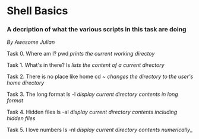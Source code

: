 # Shell Basics
### A decription of what the various scripts in this task are doing
_*By Awesome Julian*_

Task 0. Where am I?
pwd _prints the current working directoy_

Task 1. What's in there?
ls _lists the content of a current directory_

Task 2. There is no place like home
cd ~ _changes the directory to the user's home directory_

Task 3. The long format
ls -l _display current directory contents in long format_

Task 4. Hidden files
ls -al _display current directory contents including hidden files_

Task 5. I love numbers
ls -nl _display current directory contents numerically__

